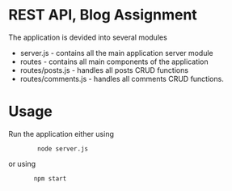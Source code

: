 # REST API, Blog Assignment
The application is devided into several modules
* server.js - contains all the main application server module
* routes - contains all main components of the application 
* routes/posts.js - handles all posts CRUD functions
* routes/comments.js - handles all comments CRUD functions. 

# Usage
Run the application either using 
```
        node server.js
```
or using 
```
       npm start
```
 
